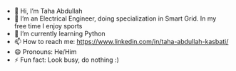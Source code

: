 - 👋 Hi, I’m Taha Abdullah
- 👀 I’m an Electrical Engineer, doing specialization in Smart Grid. In my free time I enjoy sports
- 🌱 I’m currently learning Python
- 📫 How to reach me: https://www.linkedin.com/in/taha-abdullah-kasbati/
- 😄 Pronouns: He/Him
- ⚡ Fun fact: Look busy, do nothing :)

<!---
TahaAbdullah-2000/TahaAbdullah-2000 is a ✨ special ✨ repository because its `README.md` (this file) appears on your GitHub profile.
You can click the Preview link to take a look at your changes.
--->
